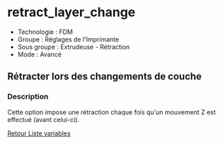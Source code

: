 # retract_layer_change

* Technologie : FDM
* Groupe : Réglages de l'Imprimante
* Sous groupe : Extrudeuse - Rétraction
* Mode : Avancé

## Rétracter lors des changements de couche

### Description

Cette option impose une rétraction chaque fois qu'un mouvement Z est effectué (avant celui-ci).

[Retour Liste variables](variable_list.md)